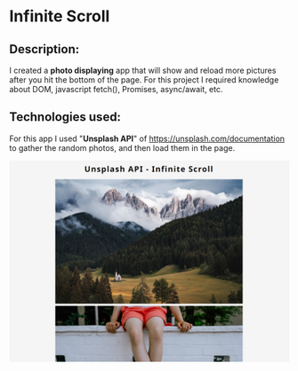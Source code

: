 <!-- ## Welcome to GitHub Pages
/*
You can use the [editor on GitHub](https://github.com/rob3rt96/rob3rt96.github.io/edit/main/README.md) to maintain and preview the content for your website in Markdown files.

Whenever you commit to this repository, GitHub Pages will run [Jekyll](https://jekyllrb.com/) to rebuild the pages in your site, from the content in your Markdown files.

### Markdown

Markdown is a lightweight and easy-to-use syntax for styling your writing. It includes conventions for

```markdown
Syntax highlighted code block

# Header 1
## Header 2
### Header 3

- Bulleted
- List

1. Numbered
2. List

**Bold** and _Italic_ and `Code` text

[Link](url) and ![Image](src)
```

For more details see [Basic writing and formatting syntax](https://docs.github.com/en/github/writing-on-github/getting-started-with-writing-and-formatting-on-github/basic-writing-and-formatting-syntax).
-->

# Infinite Scroll

## Description:

I created a **photo displaying** app that will show and reload more pictures after you hit the bottom of the page. 
For this project I required knowledge about DOM, javascript fetch(), Promises, async/await, etc.

## Technologies used:

For this app I used "**Unsplash API**" of https://unsplash.com/documentation to gather the random photos, and then load them in the page.

![Image](./resources/pictureExample.png)

